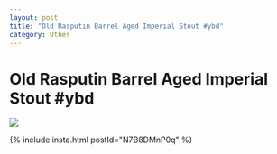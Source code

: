 ```yaml
---
layout: post
title: "Old Rasputin Barrel Aged Imperial Stout #ybd"
category: Other
---
```


Old Rasputin Barrel Aged Imperial Stout #ybd
============================================

![](http://distilleryimage2.s3.amazonaws.com/c0bb1644de8011e19afe22000a1c074e_7.jpg)  

{% include insta.html postId="N7B8DMnP0q" %}
